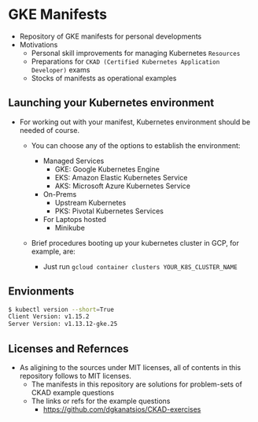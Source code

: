 # GKE Manifests

- Repository of GKE manifests for personal developments
- Motivations
  - Personal skill improvements for managing Kubernetes `Resources`
  - Preparations for `CKAD (Certified Kubernetes Application Developer)` exams
  - Stocks of manifests as operational examples

## Launching your Kubernetes environment

- For working out with your manifest, Kubernetes environment should be needed of course.
  - You can choose any of the options to establish the environment:
    - Managed Services
      - GKE: Google Kubernetes Engine
      - EKS: Amazon Elastic Kubernetes Service
      - AKS: Microsoft Azure Kubernetes Service
    - On-Prems
      - Upstream Kubernetes
      - PKS: Pivotal Kubernetes Services
    - For Laptops hosted
      - Minikube

  - Brief procedures booting up your kubernetes cluster in GCP, for example, are:
    - Just run `gcloud container clusters YOUR_K8S_CLUSTER_NAME`

## Envionments

```bash
$ kubectl version --short=True
Client Version: v1.15.2
Server Version: v1.13.12-gke.25
```

## Licenses and Refernces

- As aligining to the sources under MIT licenses, all of contents in this repository follows to MIT licenses.  
  - The manifests in this repository are solutions for problem-sets of CKAD example questions
  - The links or refs for the example questions
    - <https://github.com/dgkanatsios/CKAD-exercises>
